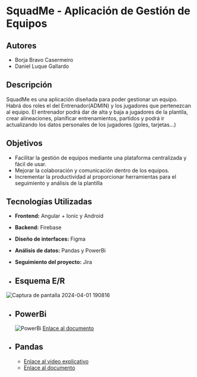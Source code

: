 # SquadMe - Aplicación de Gestión de Equipos

## Autores
- Borja Bravo Casermeiro
- Daniel Luque Gallardo

## Descripción
SquadMe es una aplicación diseñada para poder gestionar un equipo. Habrá dos roles el del Entrenador(ADMIN) y los jugadores que pertenezcan al equipo. El entrenador podrá dar de alta y baja a jugadores de la plantila, crear alineaciones, planificar entrenamientos, partidos y podrá ir actualizando los datos personales de los jugadores (goles, tarjetas...)

## Objetivos
- Facilitar la gestión de equipos mediante una plataforma centralizada y fácil de usar.
- Mejorar la colaboración y comunicación dentro de los equipos.
- Incrementar la productividad al proporcionar herramientas para el seguimiento y análisis de la plantilla

## Tecnologías Utilizadas
- **Frontend:** Angular + Ionic y Android
- **Backend:** Firebase
- **Diseño de interfaces:** Figma
- **Análisis de datos:** Pandas y PowerBi
- **Seguimiento del proyecto:** Jira

- ## Esquema E/R
  
![Captura de pantalla 2024-04-01 190816](https://github.com/squadMe-Proyect/squadme/assets/115071227/162ae281-7acb-465c-ae7b-78aa527f9732)


- ## PowerBi
  ![PowerBi](https://github.com/squadMe-Proyect/squadme/assets/115071227/fe7a0c03-f02b-43e7-a7aa-bf48c011242a)
  [Enlace al documento](/tfg-powerBi.pbix)
  

- ## Pandas
  - [Enlace al video explicativo](https://drive.google.com/file/d/14YTREylrgz8TijZ04bYm8O8dMtI3Hg7g/view?usp=sharing)
  - [Enlace al documento](/squadme-players.ipynb)  
